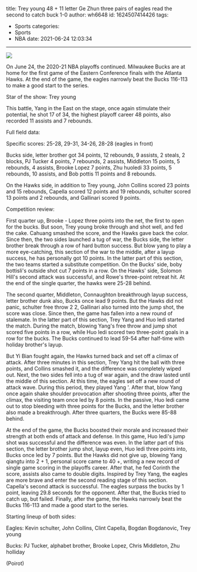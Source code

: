 title: Trey young 48 + 11 letter Ge Zhun three pairs of eagles read the second to catch buck 1-0
author: wh6648
id: 1624507414426
tags: 
- Sports
categories: 
- Sports
- NBA
date: 2021-06-24 12:03:34
---
![](https://p9.itc.cn/q_70/images01/20210624/7a834c1f31704849abadc0f2a2938afa.jpeg)


On June 24, the 2020-21 NBA playoffs continued. Milwaukee Bucks are at home for the first game of the Eastern Conference finals with the Atlanta Hawks. At the end of the game, the eagles narrowly beat the Bucks 116-113 to make a good start to the series.

Star of the show: Trey young

This battle, Yang in the East on the stage, once again stimulate their potential, he shot 17 of 34, the highest playoff career 48 points, also recorded 11 assists and 7 rebounds.

Full field data:

Specific scores: 25-28, 29-31, 34-26, 28-28 (eagles in front)

Bucks side, letter brother got 34 points, 12 rebounds, 9 assists, 2 steals, 2 blocks, PJ Tucker 4 points, 7 rebounds, 2 assists, Middleton 15 points, 5 rebounds, 4 assists, Brooke Lopez 7 points, Zhu huoledi 33 points, 5 rebounds, 10 assists, and Bob pottis 11 points and 8 rebounds.

On the Hawks side, in addition to Trey young, John Collins scored 23 points and 15 rebounds, Capella scored 12 points and 19 rebounds, schulter scored 13 points and 2 rebounds, and Gallinari scored 9 points.

Competition review:

First quarter up, Brooke - Lopez three points into the net, the first to open for the bucks. But soon, Trey young broke through and shot well, and fed the cake. Cahuang smashed the score, and the Hawks gave back the color. Since then, the two sides launched a tug of war, the Bucks side, the letter brother break through a row of hard button success. But blow yang to play a more eye-catching, this section of the war to the middle, after a layup success, he has personally got 10 points. In the latter part of this section, the two teams started a substitute competition. On the Bucks' side, boby bottisli's outside shot cut 7 points in a row. On the Hawks' side, Solomon Hill's second attack was successful, and Rowe's three-point retreat hit. At the end of the single quarter, the hawks were 25-28 behind.

The second quarter, Middleton, Connaughton breakthrough layup success, letter brother dunk also, Bucks once lead 9 points. But the Hawks did not panic, schulter free throw 2 2, Gallinari also turned into the jump shot, the score was close. Since then, the game has fallen into a new round of stalemate. In the latter part of this section, Trey Yang and Huo ledi started the match. During the match, blowing Yang's free throw and jump shot scored five points in a row, while Huo ledi scored two three-point goals in a row for the bucks. The Bucks continued to lead 59-54 after half-time with holiday brother's layup.

But Yi Bian fought again, the Hawks turned back and set off a climax of attack. After three minutes in this section, Trey Yang hit the ball with three points, and Collins smashed it, and the difference was completely wiped out. Next, the two sides fell into a tug of war again, and the draw lasted until the middle of this section. At this time, the eagles set off a new round of attack wave. During this period, they played Yang '. After that, blow Yang once again shake shoulder provocation after shooting three points, after the climax, the visiting team once led by 8 points. In the passive, Huo ledi came out to stop bleeding with three points for the Bucks, and the letter brother also made a breakthrough. After three quarters, the Bucks were 85-88 behind.

At the end of the game, the Bucks boosted their morale and increased their strength at both ends of attack and defense. In this game, Huo ledi's jump shot was successful and the difference was even. In the latter part of this section, the letter brother jump shot, layup even, Huo ledi three points into, Bucks once led by 7 points. But the Hawks did not give up, blowing Yang qiangtu into 2 + 1, personal score came to 40 +, writing a new record of single game scoring in the playoffs career. After that, he fed Corinth the score, assists also came to double digits. Inspired by Trey Yang, the eagles are more brave and enter the second reading stage of this section. Capella's second attack is successful. The eagles surpass the bucks by 1 point, leaving 29.8 seconds for the opponent. After that, the Bucks tried to catch up, but failed. Finally, after the game, the Hawks narrowly beat the Bucks 116-113 and made a good start to the series.

Starting lineup of both sides:

Eagles: Kevin schulter, John Collins, Clint Capella, Bogdan Bogdanovic, Trey young

Bucks: PJ Tucker, alphabet brother, Brooke Lopez, Chris Middleton, Zhu holliday

(Poirot)

